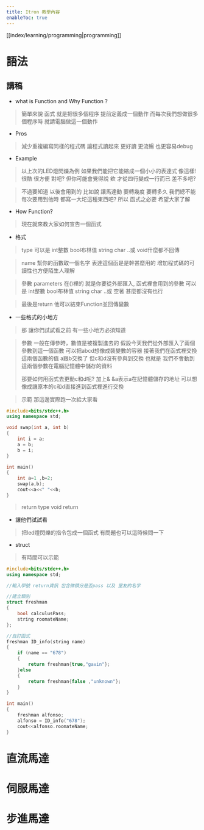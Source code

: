 ```yaml
---
title: Itron 教學內容
enableToc: true
---
```

[[index/learning/programming|programming]]

# 語法

## 講稿
- what is Function and Why Function ?
> 簡單來說 函式 就是把很多個程序 提前定義成一個動作
> 而每次我們想做很多個程序時 就請電腦做這一個動作

- Pros
> 減少重複編寫同樣的程式碼
> 讓程式讀起來 更好讀 更流暢 也更容易debug

- Example
> 以上次的LED燈閃爍為例
> 如果我們能把它能縮成一個小小的表達式 像這樣!
> 很酷 很方便 對吧?
> 但你可能會覺得說 欸 才從四行變成一行而已 差不多吧?

> 不過要知道 以後會用到的 比如說 讓馬達動 要轉幾度 要轉多久 
> 我們總不能每次要用到他時 都寫一大坨這種東西吧?
> 所以 函式之必要 希望大家了解

- How Function?
> 現在就來教大家如何宣告一個函式

- 格式
> type 可以是 int整數 bool布林值 string char ..或 void什麼都不回傳
    
> name 幫你的函數取一個名字 表達這個函是是幹甚麼用的 
> 增加程式碼的可讀性也方便陌生人理解

> 參數 parameters
> 在()裡的 就是你要從外部匯入, 函式裡會用到的參數
> 可以是 int整數 bool布林值 string char ..或 空著 甚麼都沒有也行

> 最後是return 他可以結束Function並回傳變數

- 一些格式的小地方
> 那 讓你們試試看之前 有一些小地方必須知道
    
> 參數
> 一般在傳參時，數值是被複製進去的
> 假設今天我們從外部匯入了兩個參數到這一個函數
> 可以把abcd想像成裝變數的容器
> 接著我們在函式裡交換這兩個函數的值
> a跟b交換了 
> 但c和d沒有參與到交換
> 也就是 我們不會動到這兩個參數在電腦記憶體中儲存的資料
>
> 那要如何用函式去更動c和d呢?
> 加上& &a表示a在記憶體儲存的地址
> 可以想像成讓原本的c和d直接進到函式裡進行交換
    
> 示範 
> 那這邊實際跑一次給大家看
```cpp
#include<bits/stdc++.h>
using namespace std;

void swap(int a, int b)
{
    int i = a;
    a = b;
    b = i;
}

int main()
{
    int a=1 ,b=2;
    swap(a,b);
    cout<<a<<" "<<b;
}
```
    
> return type
> void
> return

- 讓他們試試看
> 把led燈閃爍的指令包成一個函式
> 有問題也可以這時候問一下 

- struct
> 有時間可以示範
```cpp
#include<bits/stdc++.h>
using namespace std;

//輸入學號 return資訊 包含微積分是否pass 以及 室友的名字

//建立類別
struct freshman
{
    bool calculusPass;
    string roomateName;
};

//自訂函式
freshman ID_info(string name)
{
    if (name == "678")
    {
        return freshman{true,"gavin"};
    }else 
    {
        return freshman{false ,"unknown"};
    }
}

int main()
{
    freshman alfonso;
    alfonso = ID_info("678");
    cout<<alfonso.roomateName;
}
```
    
# 直流馬達

# 伺服馬達

# 步進馬達